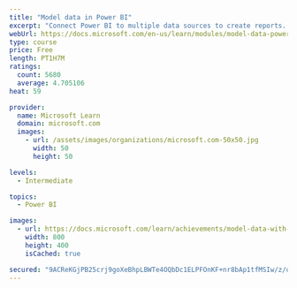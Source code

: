 ```yaml
---
title: "Model data in Power BI"
excerpt: "Connect Power BI to multiple data sources to create reports. Define the relationship between your data sources."
webUrl: https://docs.microsoft.com/en-us/learn/modules/model-data-power-bi/
type: course
price: Free
length: PT1H7M
ratings:
  count: 5680
  average: 4.705106
heat: 59

provider:
  name: Microsoft Learn
  domain: microsoft.com
  images:
    - url: /assets/images/organizations/microsoft.com-50x50.jpg
      width: 50
      height: 50

levels:
  - Intermediate

topics:
  - Power BI

images:
  - url: https://docs.microsoft.com/learn/achievements/model-data-with-power-bi-desktop-social.png
    width: 800
    height: 400
    isCached: true

secured: "9ACReKGjPB25crj9goXeBhpLBWTe4OQbDc1ELPFOnKF+nr8bAp1tfMSIw/z/osXpe3c/HMPoRmQqR89PXPIPcEMf21Jkc8mXTqnoG3+u5qqxMvK9XxKvfoeiKAnSaoXt4IvD6Cb3ztdW/Gi7MyHDL2KQJnMeUaaYHaFRakUMuCVDJz4tvORMHajOAt5MGAzu0UPGwN3LpCK7pEx7fvuGUmmhrKZStD8uSEHTHG0UAcJAM7krUv8Nr4Ykor8J7on5yBArA6E7V0NhMYVBSnfTqkKVZv4PUaIPFEWY6cCoXlzwDNyMqBNeXUo94uKwN3nNgts5LFuXqfuPZa2RXBLSuPCf5Dq+j10DZE8TKXVRje49O80GCgPrtjcaDhX2JMINOOvwNDrTDfR4jplgbSpscZWmvBSIbkdIBvJ+sUMo/Eg=;Jf9mZdXJxvGb+5ztuk41Kg=="
---
```


